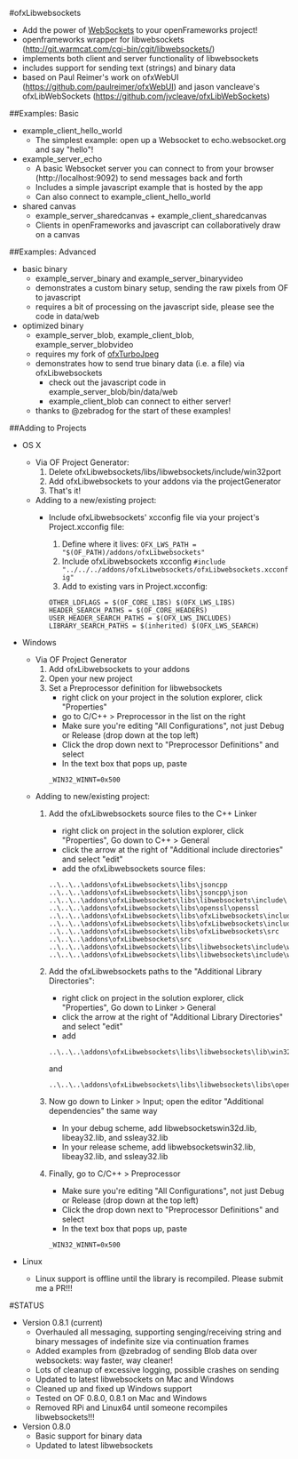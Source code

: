 #ofxLibwebsockets
* Add the power of [WebSockets](http://www.websocket.org/) to your openFrameworks project!
* openframeworks wrapper for libwebsockets (http://git.warmcat.com/cgi-bin/cgit/libwebsockets/) 
* implements both client and server functionality of libwebsockets
* includes support for sending text (strings) and binary data
* based on Paul Reimer's work on ofxWebUI (https://github.com/paulreimer/ofxWebUI) and jason vancleave's ofxLibWebSockets (https://github.com/jvcleave/ofxLibWebSockets)

##Examples: Basic
* example_client_hello_world
	* The simplest example: open up a Websocket to echo.websocket.org and say "hello"!
* example_server_echo
	* A basic Websocket server you can connect to from your browser (http://localhost:9092) to send messages back and forth
	* Includes a simple javascript example that is hosted by the app
	* Can also connect to example_client_hello_world
* shared canvas
	* example_server_sharedcanvas + example_client_sharedcanvas
	* Clients in openFrameworks and javascript can collaboratively draw on a canvas

##Examples: Advanced
* basic binary
	* example_server_binary and example_server_binaryvideo
	* demonstrates a custom binary setup, sending the raw pixels from OF to javascript
	* requires a bit of processing on the javascript side, please see the code in data/web
* optimized binary
	* example_server_blob, example_client_blob, example_server_blobvideo
	* requires my fork of [ofxTurboJpeg](https://github.com/robotconscience/ofxTurboJpeg)
	* demonstrates how to send true binary data (i.e. a file) via ofxLibwebsockets
		* check out the javascript code in example_server_blob/bin/data/web
		* example_client_blob can connect to either server!
	* thanks to @zebradog for the start of these examples!

##Adding to Projects
* OS X
	* Via OF Project Generator:
		1. Delete ofxLibwebsockets/libs/libwebsockets/include/win32port
		2. Add ofxLibwebsockets to your addons via the projectGenerator
		3. That's it!
	* Adding to a new/existing project:
		* Include ofxLibwebsockets' xcconfig file via your project's Project.xcconfig file:
			1. Define where it lives: 
			```OFX_LWS_PATH = "$(OF_PATH)/addons/ofxLibwebsockets"```
			2. Include ofxLibwebsockets xcconfig
			```#include "../../../addons/ofxLibwebsockets/ofxLibwebsockets.xcconfig"```
			2. Add to existing vars in Project.xcconfig:
			
			```
			OTHER_LDFLAGS = $(OF_CORE_LIBS) $(OFX_LWS_LIBS)
			HEADER_SEARCH_PATHS = $(OF_CORE_HEADERS) 
			USER_HEADER_SEARCH_PATHS = $(OFX_LWS_INCLUDES)
			LIBRARY_SEARCH_PATHS = $(inherited) $(OFX_LWS_SEARCH)
			```

* Windows
	* Via OF Project Generator
		1. Add ofxLibwebsockets to your addons
		2. Open your new project
		3. Set a Preprocessor definition for libwebsockets
			* right click on your project in the solution explorer, click "Properties"
			* go to C/C++ > Preprocessor in the list on the right
			* Make sure you're editing "All Configurations", not just Debug or Release (drop down at the top left)
			* Click the drop down next to "Preprocessor Definitions" and select <Edit>
			* In the text box that pops up, paste
			```
			_WIN32_WINNT=0x500
			```
	* Adding to new/existing project: 
		1. Add the ofxLibwebsockets source files to the C++ Linker
			* right click on project in the solution explorer, click "Properties", Go down to C++ > General
			* click the arrow at the right of "Additional include directories" and select "edit"
			* add the ofxLibwebsockets source files:
			
			```
			..\..\..\addons\ofxLibwebsockets\libs\jsoncpp
			..\..\..\addons\ofxLibwebsockets\libs\jsoncpp\json
			..\..\..\addons\ofxLibwebsockets\libs\libwebsockets\include\
			..\..\..\addons\ofxLibwebsockets\libs\openssl\openssl
			..\..\..\addons\ofxLibwebsockets\libs\ofxLibwebsockets\include
			..\..\..\addons\ofxLibwebsockets\libs\ofxLibwebsockets\include\ofxLibwebsockets
			..\..\..\addons\ofxLibwebsockets\libs\ofxLibwebsockets\src
			..\..\..\addons\ofxLibwebsockets\src
			..\..\..\addons\ofxLibwebsockets\libs\libwebsockets\include\win32port
			..\..\..\addons\ofxLibwebsockets\libs\libwebsockets\include\win32port\win32helpers
			```


		2. Add the ofxLibwebsockets paths to the "Additional Library Directories":
			* right click on project in the solution explorer, click "Properties", Go down to Linker > General
			* click the arrow at the right of "Additional Library Directories" and select "edit"
			* add 
			```
			..\..\..\addons\ofxLibwebsockets\libs\libwebsockets\lib\win32\Release
			```
			and
			```
			..\..\..\addons\ofxLibwebsockets\libs\libwebsockets\libs\openssl\lib\win32
			```
		3. Now go down to Linker > Input; open the editor "Additional dependencies" the same way
			* In your debug scheme, add libwebsocketswin32d.lib, libeay32.lib, and ssleay32.lib
			* In your release scheme, add libwebsocketswin32.lib, libeay32.lib, and ssleay32.lib
		4. Finally, go to C/C++ > Preprocessor
			* Make sure you're editing "All Configurations", not just Debug or Release (drop down at the top left)
			* Click the drop down next to "Preprocessor Definitions" and select <Edit>
			* In the text box that pops up, paste
			```
			_WIN32_WINNT=0x500
			```
			
* Linux
	* Linux support is offline until the library is recompiled. Please submit me a PR!!!

#STATUS
* Version 0.8.1 (current)
	* Overhauled all messaging, supporting senging/receiving string and binary messages of indefinite size via continuation frames
	* Added examples from @zebradog of sending Blob data over websockets: way faster, way cleaner!
	* Lots of cleanup of excessive logging, possible crashes on sending
	* Updated to latest libwebsockets on Mac and Windows
	* Cleaned up and fixed up Windows support
	* Tested on OF 0.8.0, 0.8.1 on Mac and Windows
	* Removed RPi and Linux64 until someone recompiles libwebsockets!!!
* Version 0.8.0
	* Basic support for binary data
	* Updated to latest libwebsockets
